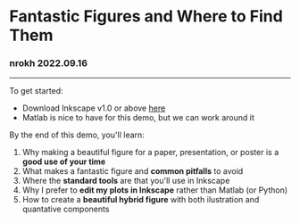 # Fantastic Figures and Where to Find Them
### nrokh 2022.09.16
---------
To get started:
* Download Inkscape v1.0 or above [here](https://inkscape.org/release/inkscape-1.2.1/)
* Matlab is nice to have for this demo, but we can work around it 

By the end of this demo, you'll learn:
1. Why making a beautiful figure for a paper, presentation, or poster is a **good use of your time**
2. What makes a fantastic figure and **common pitfalls** to avoid
3. Where the **standard tools** are that you'll use in Inkscape
4. Why I prefer to **edit my plots in Inkscape** rather than Matlab (or Python) 
5. How to create a **beautiful hybrid figure** with both ilustration and quantative components
